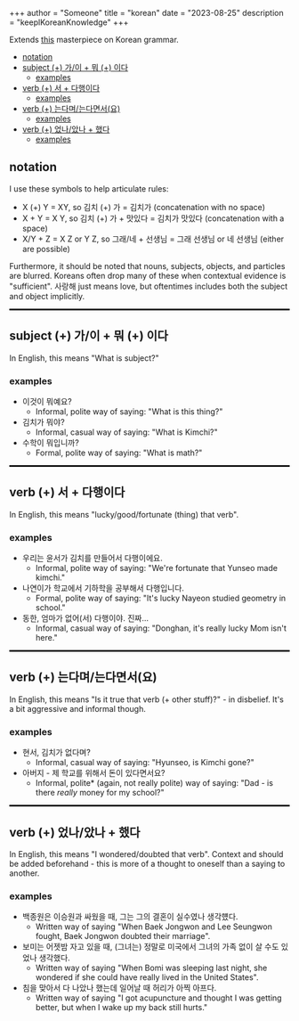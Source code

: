 +++
author = "Someone"
title = "korean"
date = "2023-08-25"
description = "keeplKoreanKnowledge"
+++

Extends [this](http://www.koreangrammaticalforms.com/) masterpiece on Korean grammar.
<!--more-->

- [notation](#notation)
- [subject (+) 가/이 + 뭐 (+) 이다](#subject--가이--뭐--이다)
  - [examples](#examples)
- [verb (+) 서 + 다행이다](#verb--서--다행이다)
  - [examples](#examples-1)
- [verb (+) 는다며/는다면서(요)](#verb--는다며는다면서요)
  - [examples](#examples-2)
- [verb (+) 었나/았나 + 했다](#verb--었나았나--했다)
  - [examples](#examples-3)

## notation

I use these symbols to help articulate rules:
- X (+) Y = XY, so 김치 (+) 가 = 김치가 (concatenation with no space)
- X + Y = X Y, so 김치 (+) 가 + 맛있다 = 김치가 맛있다 (concatenation with a space)
- X/Y + Z = X Z or Y Z, so 그래/네 + 선생님 = 그래 선생님 or 네 선생님 (either are possible)

Furthermore, it should be noted that nouns, subjects, objects, and particles are blurred. Koreans often drop many of these when contextual evidence is "sufficient". 사랑해 just means love, but oftentimes includes both the subject and object implicitly.

<hr style="border:1.5px solid black">

## subject (+) 가/이 + 뭐 (+) 이다

In English, this means "What is subject?" 

### examples
- 이것이 뭐예요? 
  - Informal, polite way of saying: "What is this thing?"
- 김치가 뭐야?
  - Informal, casual way of saying: "What is Kimchi?"
- 수학이 뭐입니까?
  - Formal, polite way of saying: "What is math?"

<hr style="border:1.5px solid black">

## verb (+) 서 + 다행이다

In English, this means "lucky/good/fortunate (thing) that verb".

### examples
- 우리는 윤서가 김치를 만들어서 다행이에요.
  - Informal, polite way of saying: "We're fortunate that Yunseo made kimchi."
- 나연이가 학교에서 기하학을 공부해서 다행입니다.
  - Formal, polite way of saying: "It's lucky Nayeon studied geometry in school."
- 동한, 엄마가 없어(서) 다행이야. 진짜... 
  - Informal, casual way of saying: "Donghan, it's really lucky Mom isn't here." 

<hr style="border:1.5px solid black"> 

## verb (+) 는다며/는다면서(요)

In English, this means "Is it true that verb (+ other stuff)?" - in disbelief. It's a bit aggressive and informal though.

### examples
- 현서, 김치가 없다며? 
  - Informal, casual way of saying: "Hyunseo, is Kimchi gone?"
- 아버지 - 제 학교를 위해서 돈이 있다면서요?
  - Informal, polite* (again, not really polite) way of saying: "Dad - is there *really* money for my school?"

<hr style="border:1.5px solid black">

## verb (+) 었나/았나 + 했다

In English, this means "I wondered/doubted that verb". Context and should be added beforehand - this is more of a thought to oneself than a saying to another.

### examples
  - 백종원은 이승원과 싸웠을 때, 그는 그의 결혼이 실수였나 생각헀다.
    - Written way of saying "When Baek Jongwon and Lee Seungwon fought, Baek Jongwon doubted their marriage".
  - 보미는 어젯밤 자고 있을 때, (그녀는) 정말로 미국에서 그녀의 가족 없이 살 수도 있었나 생각했다.
    - Written way of saying "When Bomi was sleeping last night, she wondered if she could have really lived in the United States".
  - 침을 맞아서 다 나았나 했는데 일어날 때 허리가 아찍 아프다. 
    - Written way of saying "I got acupuncture and thought I was getting better, but when I wake up my back still hurts."


